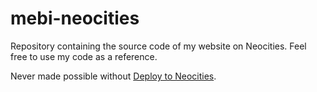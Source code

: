 # mebi-neocities
Repository containing the source code of my website on Neocities. Feel free to use my code as a reference.

Never made possible without [Deploy to Neocities](https://github.com/bcomnes/deploy-to-neocities).